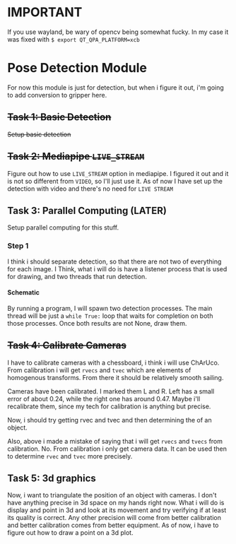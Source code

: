 # IMPORTANT
If you use wayland, be wary of opencv being somewhat fucky. In my case it was fixed with 
`$ export QT_QPA_PLATFORM=xcb`

# Pose Detection Module

For now this module is just for detection, but when i figure it out, i'm going to add conversion to gripper here.

## ~~Task 1: Basic Detection~~
~~Setup basic detection~~

## ~~Task 2: Mediapipe `LIVE_STREAM`~~
Figure out how to use `LIVE_STREAM` option in mediapipe.
I figured it out and it is not so different from `VIDEO`, so I'll just use it.
As of now I have set up the detection with video and there's no need for `LIVE STREAM`


## Task 3: Parallel Computing (LATER)
Setup parallel computing for this stuff.
### Step 1
I think i should separate detection, so that there are not two of everything for each image. I Think, what i will do is have a listener process that is used for drawing, and two threads that run detection.
#### Schematic
By running a program, I will spawn two detection processes.
The main thread will be just a `while True:` loop that waits for completion on both those processes. Once both results are not None, draw them.

## ~~Task 4: Calibrate Cameras~~
I have to calibrate cameras with a chessboard, i think i will use ChArUco.
From calibration i will get `rvecs` and `tvec` which are elements of homogenous transforms.
From there it should be relatively smooth sailing. 

Cameras have been calibrated. I marked them L and R. Left has a small error of about 0.24, while the right one has around 0.47. 
Maybe i'll recalibrate them, since my tech for calibration is anything but precise.

Now, i should try getting rvec and tvec and then determining the of an object.

Also, above i made a mistake of saying that i will get `rvecs` and `tvecs` from calibration. No. From calibration i only get camera data.
It can be used then to determine `rvec` and `tvec` more precisely. 

## Task 5: 3d graphics
Now, i want to triangulate the position of an object with cameras.
I don't have anything precise in 3d space on my hands right now.
What i will do is display and point in 3d and look at its movement and try verifying if at least its quality is correct.
Any other precision will come from better calibration and better calibration comes from better equipment. 
As of now, i have to figure out how to draw a point on a 3d plot.